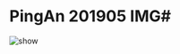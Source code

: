 # PingAn 201905 IMG#
<img src="https://github.com/BreakWaIl/PingAnIMG/blob/master/201905/IMG_9927.JPG" alt="show" />
